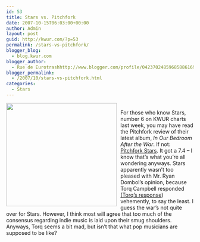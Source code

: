 ```yaml
---
id: 53
title: Stars vs. Pitchfork
date: 2007-10-15T06:03:00+00:00
author: Admin
layout: post
guid: http://kwur.com/?p=53
permalink: /stars-vs-pitchfork/
blogger_blog:
  - blog.kwur.com
blogger_author:
  - Rue de Eurotrashhttp://www.blogger.com/profile/04237024859685886169noreply@blogger.com
blogger_permalink:
  - /2007/10/stars-vs-pitchfork.html
categories:
  - Stars
---
```

<div class="pf-content">
  <p>
    <a onblur="try {parent.deselectBloggerImageGracefully();} catch(e) {}" href="http://a329.ac-images.myspacecdn.com/images01/88/l_6a7d934efc62eaaca827030890499d08.jpg"><img style="margin: 0pt 10px 10px 0pt; float: left; cursor: pointer; width: 297px; height: 277px;" src="http://a329.ac-images.myspacecdn.com/images01/88/l_6a7d934efc62eaaca827030890499d08.jpg" alt="" border="0" /></a><br />For those who know Stars, number 6 on KWUR charts last week, you may have read the Pitchfork review of their latest album, <span style="font-style: italic;">In Our Bedroom After the War</span>. If not: <a href="http://www.pitchforkmedia.com/article/record_review/44681-in-our-bedroom-after-the-war"><span style="text-decoration: underline;">Pitchfork Stars</span></a>. It got a 7.4 – I know that’s what you’re all wondering anyways. Stars apparently wasn’t too pleased with Mr. Ryan Dombol’s opinion, because Torq Campbell responded<span style="text-decoration: underline;"> (<a href="http://community.livejournal.com/stars___/31532.html">Torq’s response</a></span>) vehemently, to say the least. I guess the war’s not quite over for Stars. However, I think most will agree that too much of the consensus regarding indie music is laid upon their smug shoulders. Anyways, Torq seems a bit mad, but isn’t that what pop musicians are supposed to be like?
  </p>
</div>